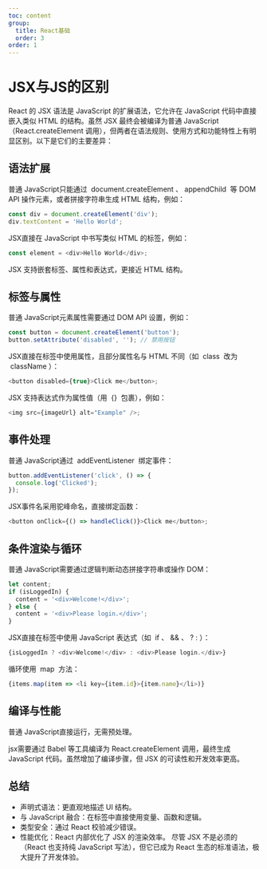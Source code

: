 ```yaml
---
toc: content
group: 
  title: React基础
  order: 3
order: 1
---
```

# JSX与JS的区别
React 的 JSX 语法是 JavaScript 的扩展语法，它允许在 JavaScript 代码中直接嵌入类似 HTML 的结构。虽然 JSX 最终会被编译为普通 JavaScript（React.createElement 调用），但两者在语法规则、使用方式和功能特性上有明显区别。以下是它们的主要差异：
## 语法扩展
普通 JavaScript只能通过  document.createElement 、 appendChild  等 DOM API 操作元素，或者拼接字符串生成 HTML 结构，例如：
```js
const div = document.createElement('div');
div.textContent = 'Hello World';
```
JSX直接在 JavaScript 中书写类似 HTML 的标签，例如：
```js
const element = <div>Hello World</div>;
```
JSX 支持嵌套标签、属性和表达式，更接近 HTML 结构。

## 标签与属性
普通 JavaScript元素属性需要通过 DOM API 设置，例如：
```js
const button = document.createElement('button');
button.setAttribute('disabled', ''); // 禁用按钮
```
JSX直接在标签中使用属性，且部分属性名与 HTML 不同（如  class  改为  className ）：
```js
<button disabled={true}>Click me</button>;
```
JSX 支持表达式作为属性值（用  {}  包裹），例如：
```js
<img src={imageUrl} alt="Example" />;
```
## 事件处理
普通 JavaScript通过  addEventListener  绑定事件：
```js
button.addEventListener('click', () => {
  console.log('Clicked');
});
```
JSX事件名采用驼峰命名，直接绑定函数：
```js
<button onClick={() => handleClick()}>Click me</button>;
```
## 条件渲染与循环
普通 JavaScript需要通过逻辑判断动态拼接字符串或操作 DOM：

```js
let content;
if (isLoggedIn) {
  content = '<div>Welcome!</div>';
} else {
  content = '<div>Please login.</div>';
}
```
JSX直接在标签中使用 JavaScript 表达式（如  if 、 && 、 ? : ）：
```js
{isLoggedIn ? <div>Welcome!</div> : <div>Please login.</div>}
```
循环使用  map  方法：
```js
{items.map(item => <li key={item.id}>{item.name}</li>)}
```
## 编译与性能
普通 JavaScript直接运行，无需预处理。

jsx需要通过 Babel 等工具编译为 React.createElement 调用，最终生成 JavaScript 代码。虽然增加了编译步骤，但 JSX 的可读性和开发效率更高。

## 总结
- 声明式语法：更直观地描述 UI 结构。
- 与 JavaScript 融合：在标签中直接使用变量、函数和逻辑。
- 类型安全：通过 React 校验减少错误。
- 性能优化：React 内部优化了 JSX 的渲染效率。
尽管 JSX 不是必须的（React 也支持纯 JavaScript 写法），但它已成为 React 生态的标准语法，极大提升了开发体验。
